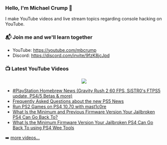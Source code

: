 ### Hello, I'm Michael Crump 👋

I make YouTube videos and live stream topics regarding console hacking on YouTube. 

### 📬 Join me and we'll learn together

- YouTube: https://youtube.com/mbcrump
- Discord: https://discord.com/invite/9fzK8jcJpd

### 📺 Latest YouTube Videos

<div align="center">

[<img src="https://img.shields.io/badge/-Subscribe-red?style=for-the-badge&logo=youtube&logoColor=white"/>](https://www.youtube.com/c/mbcrump?sub_confirmation=1)

</div>

<!-- YOUTUBE:START -->
- [#PlayStation Homebrew News &lpar;Gravity Rush 2 60 FPS, SiSTR0&#39;s FTPS5 update, PS4/5 Betas &amp; more&rpar;](https://www.youtube.com/watch?v=RGT7DOcvYSs)
- [Frequently Asked Questions about the new PS5 News](https://www.youtube.com/watch?v=ew3B4Nx2ZZQ)
- [Run PS2 Games on PS4 10.70 with mast1c0re](https://www.youtube.com/watch?v=HyFw6oI2H4M)
- [What Is the Minimum and Previous Firmware Version Your Jailbroken PS4 Can Go Back To?](https://www.youtube.com/watch?v=JcyZyF8e7Wg)
- [What Is the Minimum Firmware Version Your Jailbroken PS4 Can Go Back To using PS4 Wee Tools](https://www.youtube.com/watch?v=plwD3nvYLOY)
<!-- YOUTUBE:END -->

➡️ [more videos...](https://youtube.com/mbcrump)

